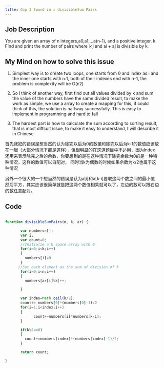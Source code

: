 ```yaml
---
title: Gap I found in a divisibleSum Pairs
---
```


## Job Description

You are given an array of n integers,a0,a1,...a(n-1), and a positive integer, k. Find and print the number of pairs where i<j and ai + aj is divisible by k.

## My Mind on how to solve this issue

1. Simplest way is to create two loops, one starts from 0 and index as i and the inner one starts with i+1, both of their indexes end with n-1, the problem is complexity will be O(n2)

2. So I think of another way, first find out all values divided by k and sum the value of the numbers have the same divided result, to make the work as simple, we use a array to create a mapping for this, if could think of this, the solution is halfway successfully. This is easy to implement in programming and hard to fail

3. The hardest part is how to calculate the sum according to sorting result, that is most diffcult issue, to make it easy to understand, I will describe it in Chinese

首先我犯的错误是想当然的认为除完以后为0的数值和除完以后为k-1的数值应该放在一起（大部分情况下都是这样），但很明显的在这道题目中不适用，因为Index还用来表示除完之后的余数，你要想到的是在这种情况下除完余数为0的是一种特殊情况，这样的数值可以自配对， 同时当k为偶数的时候如果余数为k/2也属于这种情况

另外一个很大的一个想当然的错误是认为a[i]和a[k-i]要取这两个数之间的最小值然后平方，其实应该很简单就是把这两个数值相乘就可以了，左边的数可以跟右边的数任意配对。


## Code

``` javascript

function divisibleSumPairs(n, k, ar) {

       var numbers=[];
       var i;
       var count=0;
       //Initialze a k space array with 0
       for(i=0;i<k;i++)
       {
         numbers[i]=0
       }
      //Set each element as the sum of division of k
       for(i=0;i<n;i++)
       {
         numbers[ar[i]%k]++;

       }

       var index=Math.ceil(k/2);
       count+= numbers[0]*(numbers[0]-1)/2
       for(i=1;i<index;i++)
       {
             count+=numbers[i]*numbers[k-i];
       }

       if(k%2==0)
       {
         count+=numbers[index]*(numbers[index]-1)/2;
       }

       return count;

}
```
